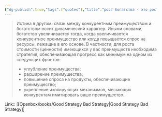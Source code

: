 ```yaml
---
{"dg-publish":true,"tags":["quotes"],"title":"рост богатства - это рост преимущества","date":"2022-07-09T11:34:33+03:00","modified_at":"2024-02-14T11:26:18+03:00","aliases":"рост богатства - это рост преимущества","dg-path":"/quotes/202207091134.md","permalink":"/quotes/202207091134/","dgPassFrontmatter":true}
---
```



> Истина в другом: связь между конкурентным преимуществом и богатством носит динамический характер. Иными словами, богатство увеличивается тогда, когда увеличивается конкурентное преимущество или когда повышается спрос на ресурсы, лежащие в его основе. В частности, для роста стоимости (ценности) имеющихся у вас преимуществ необходима стратегия, обеспечивающая прогресс как минимум на одном из следующих фронтов: 
> - углубление преимущества; 
> - расширение преимущества; 
> - повышение спроса на продукты, обеспечивающие преимущество; 
> - укрепление изолирующих механизмов, мешающих конкурентам имитировать ваше преимущество. 

Link:: [[Openbox/books/Good Strategy Bad Strategy\|Good Strategy Bad Strategy]]
